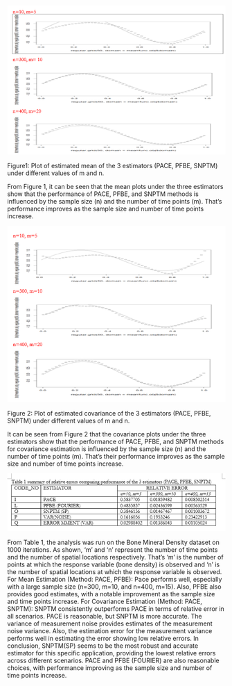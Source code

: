 




![fragmented(middle), sparse(right) data set](/images/fig1.png)

Figure1: Plot of estimated mean of the 3 estimators (PACE, PFBE, SNPTM) under different values of m and n.

From Figure 1, it can be seen that the mean plots under the three estimators show that the performance of PACE, PFBE, and SNPTM methods is influenced by the sample size (n) and the number of time points (m). That’s performance improves as the sample size and number of time points increase. 





![fragmented(middle), sparse(right) data set](/images/fig2.png)

Figure 2: Plot of estimated covariance of the 3 estimators (PACE, PFBE, SNPTM) under different values of m and n.

It can be seen from Figure 2 that the covariance plots under the three estimators show that the performance of PACE, PFBE, and SNPTM methods for covariance estimation is influenced by the sample size (n) and the number of time points (m). That’s their performance improves as the sample size and number of time points increase. 




![fragmented(middle), sparse(right) data set](/images/table1.png)


From Table 1, the analysis was run on the Bone Mineral Density dataset on 1000 iterations. As shown, ‘m’ and ‘n’ represent the number of time points and the number of spatial locations respectively.  That’s ‘m’ is the number of points at which the response variable (bone density) is observed and ‘n’ is the number of spatial locations at which the response variable is observed. 
For Mean Estimation (Method: PACE, PFBE): Pace performs well, especially with a large sample size (n=300, m=10, and n=400, m=15). Also, PFBE also provides good estimates, with a notable improvement as the sample size and time points increase. 
For Covariance Estimation (Method: PACE, SNPTM): SNPTM consistently outperforms PACE in terms of relative error in all scenarios. PACE is reasonable, but SNPTM is more accurate. 
The variance of measurement noise provides estimates of the measurement noise variance. Also, the estimation error for the measurement variance performs well in estimating the error showing low relative errors.
In conclusion, SNPTM(SP) seems to be the most robust and accurate estimator for this specific application, providing the lowest relative errors across different scenarios. PACE and PFBE (FOURIER) are also reasonable choices, with performance improving as the sample size and number of time points increase. 







